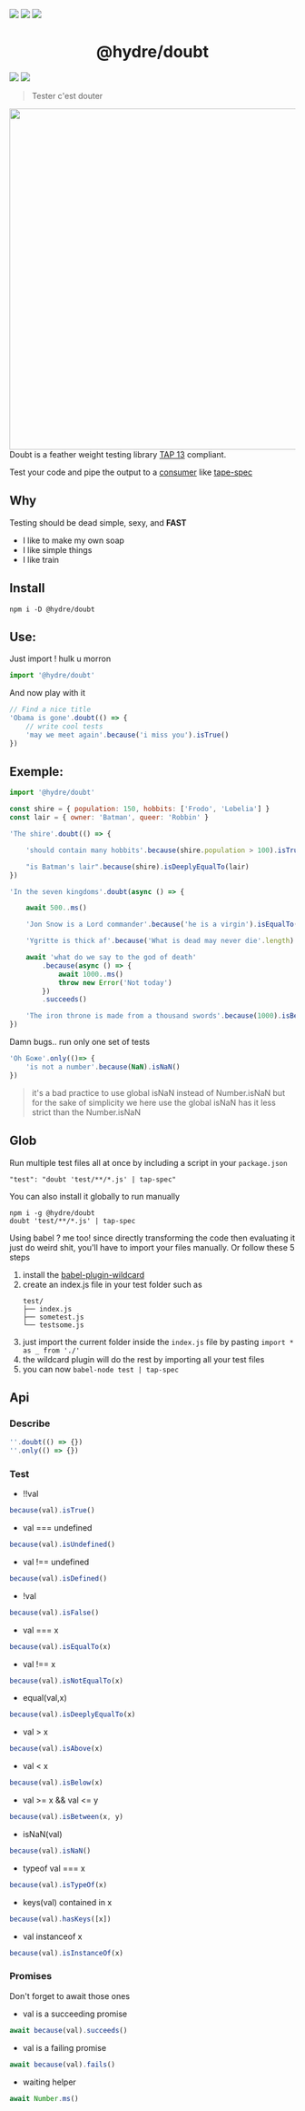 ![][licence] [![][npm]][npmlink] [![][npmdl]][npmlink]

<h1 align=center>@hydre/doubt</h1>

[![][discord]][discordlink] [![][twitter]][twitterlink]

[licence]: https://img.shields.io/github/license/HydreIO/doubt.svg?style=for-the-badge
[npm]: https://img.shields.io/npm/v/@hydre/doubt.svg?logo=npm&style=for-the-badge
[npmlink]: https://www.npmjs.com/package/@hydre/doubt
[twitter]: https://img.shields.io/badge/follow-us-blue.svg?logo=twitter&style=for-the-badge
[twitterlink]: https://twitter.com/hydreio
[discord]: https://img.shields.io/discord/398114799776694272.svg?logo=discord&style=for-the-badge
[discordlink]: https://discord.gg/bRSpRpD
[npmdl]: https://img.shields.io/npm/dw/@hydre/doubt.svg?color=%239C27B0&style=for-the-badge

> Tester c'est douter

<img align="right" width="600" src="https://i.imgur.com/HULOni8.png">

Doubt is a feather weight testing library [TAP 13](http://testanything.org/tap-version-13-specification.html) compliant.

Test your code and pipe the output to a [consumer](http://testanything.org/consumers.html) like [tape-spec](https://github.com/scottcorgan/tap-spec)

## Why

Testing should be dead simple, sexy, and **FAST**

- I like to make my own soap
- I like simple things
- I like train

## Install

```
npm i -D @hydre/doubt
```

## Use:

Just import ! hulk u morron

```js
import '@hydre/doubt'
```

And now play with it

```js
// Find a nice title
'Obama is gone'.doubt(() => {
	// write cool tests
	'may we meet again'.because('i miss you').isTrue()
})
```

## Exemple:

```js
import '@hydre/doubt'

const shire = { population: 150, hobbits: ['Frodo', 'Lobelia'] }
const lair = { owner: 'Batman', queer: 'Robbin' }

'The shire'.doubt(() => {

	'should contain many hobbits'.because(shire.population > 100).isTrue()

	"is Batman's lair".because(shire).isDeeplyEqualTo(lair)
})

'In the seven kingdoms'.doubt(async () => {

	await 500..ms()

	'Jon Snow is a Lord commander'.because('he is a virgin').isEqualTo('HE IS A VIRGIN'.toLowerCase())

	'Ygritte is thick af'.because('What is dead may never die'.length).isAbove(0)

	await 'what do we say to the god of death'
		.because(async () => {
			await 1000..ms()
			throw new Error('Not today')
		})
		.succeeds()

	'The iron throne is made from a thousand swords'.because(1000).isBetween(1000, 1000)
})
```

Damn bugs.. run only one set of tests

```js
'Oh Боже'.only(()=> {
	'is not a number'.because(NaN).isNaN()
})
```
> it's a bad practice to use global isNaN instead of Number.isNaN but for the sake of simplicity we here use the global isNaN has it less strict than the Number.isNaN

## Glob

Run multiple test files all at once by including a script in your `package.json`

```
"test": "doubt 'test/**/*.js' | tap-spec"
```

You can also install it globally to run manually

```
npm i -g @hydre/doubt
doubt 'test/**/*.js' | tap-spec
```

Using babel ? me too! since directly transforming the code then evaluating it just do weird shit, you'll have to import your files manually.
Or follow these 5 steps

1. install the [babel-plugin-wildcard](https://github.com/vihanb/babel-plugin-wildcard)
2. create an index.js file in your test folder such as
   ```
   test/
   ├── index.js
   ├── sometest.js
   └── testsome.js
   ```
3. just import the current folder inside the `index.js` file by pasting `import * as _ from './'`
4. the wildcard plugin will do the rest by importing all your test files
5. you can now `babel-node test | tap-spec`

## Api

### Describe

```js
''.doubt(() => {})
''.only(() => {})
```

### Test

- !!val

```js
because(val).isTrue()
```

- val === undefined

```js
because(val).isUndefined()
```

- val !== undefined

```js
because(val).isDefined()
```

- !val

```js
because(val).isFalse()
```

- val === x

```js
because(val).isEqualTo(x)
```

- val !== x

```js
because(val).isNotEqualTo(x)
```

- equal(val,x)

```js
because(val).isDeeplyEqualTo(x)
```

- val > x

```js
because(val).isAbove(x)
```

- val < x

```js
because(val).isBelow(x)
```

- val >= x && val <= y

```js
because(val).isBetween(x, y)
```

- isNaN(val)

```js
because(val).isNaN()
```

- typeof val === x

```js
because(val).isTypeOf(x)
```

- keys(val) contained in x

```js
because(val).hasKeys([x])
```

- val instanceof x

```js
because(val).isInstanceOf(x)
```

### Promises

Don't forget to await those ones

- val is a succeeding promise

```js
await because(val).succeeds()
```

- val is a failing promise

```js
await because(val).fails()
```

- waiting helper

```js
await Number.ms()
```
